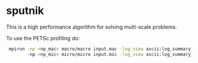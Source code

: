 # sputnik

This is a high performance algorithm for solving multi-scale problems.

To use the PETSc profiling do:

```bash
 mpirun -np <np_mac> macro/macro input.mac -log_view ascii:log_summary_mac.dat 
        -np <np_mic> micro/micro input.mic -log_view ascii:log_summary_mic.dat 
```
